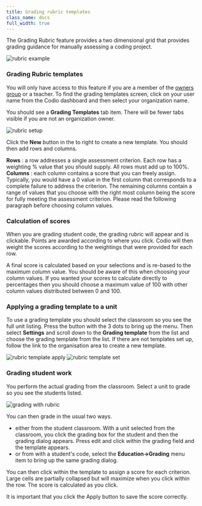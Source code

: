 ```yaml
---
title: Grading rubric templates
class_name: docs
full_width: true
---
```


The Grading Rubric feature provides a two dimensional grid that provides grading guidance for manually assessing a coding project.

<img alt="rubric example" src="/img/docs/class_administration/grading/template-example.png" class="simple"/>

### Grading Rubric templates
You will only have access to this feature if you are a member of the [owners group](/docs/dashboard/create/adminrole) or a teacher. To find the grading templates screen, click on your user name from the Codio dashboard and then select your organization name. 

You should see a **Grading Templates** tab item. There will be fewer tabs visible if you are not an organization owner.

<img alt="rubric setup" src="/img/docs/class_administration/grading/templates.png" class="simple"/>

Click the **New** button in the to right to create a new template. You should then add rows and columns.

**Rows** : a row addresses a single assessment criterion. Each row has a weighting % value that you should supply. All rows must add up to 100%.
**Columns** : each column contains a score that you can freely assign. Typically, you would have a 0 value in the first column that corresponds to a complete failure to address the criterion. The remaining columns contain a range of values that you choose with the right most column being the score for fully meeting the assessment criterion. Please read the following paragraph before choosing column values.

### Calculation of scores
When you are grading student code, the grading rubric will appear and is clickable. Points are awarded according to where you click. Codio will then weight the scores according to the weightings that were provided for each row.

A final score is calculated based on your selections and is re-based to the maximum column value. You should be aware of this when choosing your column values. If you wanted your scores to calculate directly to percentages then you should choose a maximum value of 100 with other column values distributed between 0 and 100.


### Applying a grading template to a unit
To use a grading template you should select the classroom so you see the full unit listing. Press the button with the 3 dots to bring up the menu. Then select **Settings** and scroll down to the **Grading template** from the list and choose the grading template from the list. If there are not templates set up, follow the link to the organisation area to create a new template.

<img alt="rubric template apply" src="/img/docs/class_administration/grading/set-template.png" class="simple"/>
<img alt="rubric template set" src="/img/docs/class_administration/grading/grading-template.png" class="simple"/>

### Grading student work
You perform the actual grading from the classroom. Select a unit to grade so you see the students listed.

<img alt="grading with rubric" src="/img/docs/class_administration/grading/classroom.png" class="simple"/>

You can then grade in the usual two ways.

- either from the student classroom. With a unit selected from the classroom, you click the grading box for the student and then the grading dialog appears. Press edit and click within the grading field and the template appears.
- or from with a student's code, select the **Education->Grading** menu item to bring up the same grading dialog.

You can then click within the template to assign a score for each criterion. Large cells are partially collapsed but will maximize when you click within the row. The score is calculated as you click. 

It is important that you click the Apply button to save the score correctly.